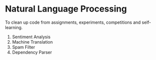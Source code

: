 # Natural Language Processing
To clean up code from assignments, experiments, competitions and self-learning.
1. Sentiment Analysis
2. Machine Translation
3. Spam Filter
4. Dependency Parser
